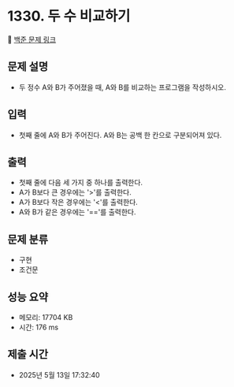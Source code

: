 # 1330. 두 수 비교하기
🔗 [백준 문제 링크](https://www.acmicpc.net/problem/1330)

## 문제 설명
- 두 정수 A와 B가 주어졌을 때, A와 B를 비교하는 프로그램을 작성하시오.
## 입력
- 첫째 줄에 A와 B가 주어진다. A와 B는 공백 한 칸으로 구분되어져 있다.
## 출력
- 첫째 줄에 다음 세 가지 중 하나를 출력한다.
- A가 B보다 큰 경우에는 '>'를 출력한다.
- A가 B보다 작은 경우에는 '<'를 출력한다.
- A와 B가 같은 경우에는 '=='를 출력한다.
## 문제 분류
- 구현
- 조건문
## 성능 요약
- 메모리: 17704 KB
- 시간: 176 ms
## 제출 시간
- 2025년 5월 13일 17:32:40